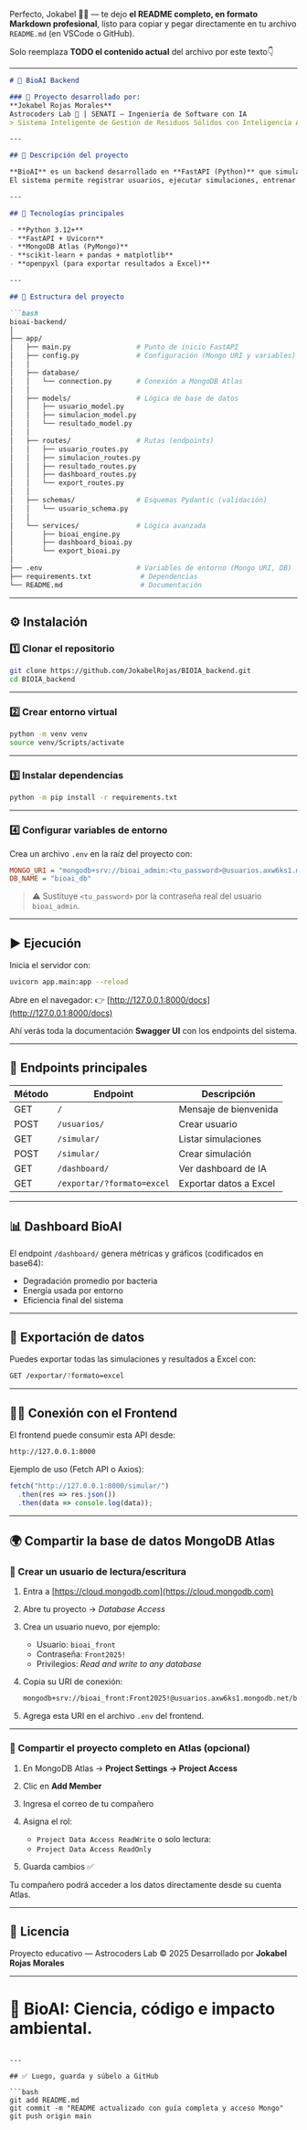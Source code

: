 Perfecto, Jokabel 🌱💚 — te dejo **el README completo, en formato Markdown profesional**, listo para copiar y pegar directamente en tu archivo `README.md` (en VSCode o GitHub).

Solo reemplaza **TODO el contenido actual** del archivo por este texto👇

---

````markdown
# 🌿 BioAI Backend

### 🤖 Proyecto desarrollado por:
**Jokabel Rojas Morales**  
Astrocoders Lab 🌌 | SENATI — Ingeniería de Software con IA  
> Sistema Inteligente de Gestión de Residuos Sólidos con Inteligencia Artificial  

---

## 🚀 Descripción del proyecto

**BioAI** es un backend desarrollado en **FastAPI (Python)** que simula y gestiona procesos de biodegradación de residuos sólidos mediante Inteligencia Artificial.  
El sistema permite registrar usuarios, ejecutar simulaciones, entrenar modelos de IA, visualizar dashboards y exportar resultados a Excel.

---

## 🧩 Tecnologías principales

- **Python 3.12+**
- **FastAPI + Uvicorn**
- **MongoDB Atlas (PyMongo)**
- **scikit-learn + pandas + matplotlib**
- **openpyxl (para exportar resultados a Excel)**

---

## 🧠 Estructura del proyecto

```bash
bioai-backend/
│
├── app/
│   ├── main.py                # Punto de inicio FastAPI
│   ├── config.py              # Configuración (Mongo URI y variables)
│   │
│   ├── database/
│   │   └── connection.py      # Conexión a MongoDB Atlas
│   │
│   ├── models/                # Lógica de base de datos
│   │   ├── usuario_model.py
│   │   ├── simulacion_model.py
│   │   └── resultado_model.py
│   │
│   ├── routes/                # Rutas (endpoints)
│   │   ├── usuario_routes.py
│   │   ├── simulacion_routes.py
│   │   ├── resultado_routes.py
│   │   ├── dashboard_routes.py
│   │   └── export_routes.py
│   │
│   ├── schemas/               # Esquemas Pydantic (validación)
│   │   └── usuario_schema.py
│   │
│   └── services/              # Lógica avanzada
│       ├── bioai_engine.py
│       ├── dashboard_bioai.py
│       └── export_bioai.py
│
├── .env                       # Variables de entorno (Mongo URI, DB)
├── requirements.txt            # Dependencias
└── README.md                   # Documentación
````

---

## ⚙️ Instalación

### 1️⃣ Clonar el repositorio

```bash
git clone https://github.com/JokabelRojas/BIOIA_backend.git
cd BIOIA_backend
```

---

### 2️⃣ Crear entorno virtual

```bash
python -m venv venv
source venv/Scripts/activate
```

---

### 3️⃣ Instalar dependencias

```bash
python -m pip install -r requirements.txt
```

---

### 4️⃣ Configurar variables de entorno

Crea un archivo `.env` en la raíz del proyecto con:

```ini
MONGO_URI = "mongodb+srv://bioai_admin:<tu_password>@usuarios.axw6ks1.mongodb.net/bioai_db?retryWrites=true&w=majority"
DB_NAME = "bioai_db"
```

> ⚠️ Sustituye `<tu_password>` por la contraseña real del usuario `bioai_admin`.

---

## ▶️ Ejecución

Inicia el servidor con:

```bash
uvicorn app.main:app --reload
```

Abre en el navegador:
👉 [http://127.0.0.1:8000/docs](http://127.0.0.1:8000/docs)

Ahí verás toda la documentación **Swagger UI** con los endpoints del sistema.

---

## 📘 Endpoints principales

| Método | Endpoint                   | Descripción            |
| ------ | -------------------------- | ---------------------- |
| GET    | `/`                        | Mensaje de bienvenida  |
| POST   | `/usuarios/`               | Crear usuario          |
| GET    | `/simular/`                | Listar simulaciones    |
| POST   | `/simular/`                | Crear simulación       |
| GET    | `/dashboard/`              | Ver dashboard de IA    |
| GET    | `/exportar/?formato=excel` | Exportar datos a Excel |

---

## 📊 Dashboard BioAI

El endpoint `/dashboard/` genera métricas y gráficos (codificados en base64):

* Degradación promedio por bacteria
* Energía usada por entorno
* Eficiencia final del sistema

---

## 💾 Exportación de datos

Puedes exportar todas las simulaciones y resultados a Excel con:

```bash
GET /exportar/?formato=excel
```

---

## 👩‍💻 Conexión con el Frontend

El frontend puede consumir esta API desde:

```bash
http://127.0.0.1:8000
```

Ejemplo de uso (Fetch API o Axios):

```javascript
fetch("http://127.0.0.1:8000/simular/")
  .then(res => res.json())
  .then(data => console.log(data));
```

---

## 🌍 Compartir la base de datos MongoDB Atlas

### 🔹 Crear un usuario de lectura/escritura

1. Entra a [https://cloud.mongodb.com](https://cloud.mongodb.com)
2. Abre tu proyecto → *Database Access*
3. Crea un usuario nuevo, por ejemplo:

   * Usuario: `bioai_front`
   * Contraseña: `Front2025!`
   * Privilegios: *Read and write to any database*
4. Copia su URI de conexión:

   ```bash
   mongodb+srv://bioai_front:Front2025!@usuarios.axw6ks1.mongodb.net/bioai_db?retryWrites=true&w=majority
   ```
5. Agrega esta URI en el archivo `.env` del frontend.

---

### 🔹 Compartir el proyecto completo en Atlas (opcional)

1. En MongoDB Atlas → **Project Settings → Project Access**
2. Clic en **Add Member**
3. Ingresa el correo de tu compañero
4. Asigna el rol:

   * `Project Data Access ReadWrite`
     o solo lectura:
   * `Project Data Access ReadOnly`
5. Guarda cambios ✅

Tu compañero podrá acceder a los datos directamente desde su cuenta Atlas.

---

## 📄 Licencia

Proyecto educativo — Astrocoders Lab © 2025
Desarrollado por **Jokabel Rojas Morales**

---

# 💚 BioAI: Ciencia, código e impacto ambiental.

````

---

## ✅ Luego, guarda y súbelo a GitHub

```bash
git add README.md
git commit -m "README actualizado con guía completa y acceso Mongo"
git push origin main
````
